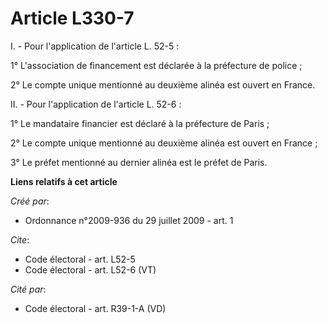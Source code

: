 # Article L330-7

I. - Pour l'application de l'article L. 52-5 : 

1° L'association de financement est déclarée à la préfecture de police ; 

2° Le compte unique mentionné au deuxième alinéa est ouvert en France. 

II. - Pour l'application de l'article L. 52-6 : 

1° Le mandataire financier est déclaré à la préfecture de Paris ; 

2° Le compte unique mentionné au deuxième alinéa est ouvert en France ; 

3° Le préfet mentionné au dernier alinéa est le préfet de Paris.

**Liens relatifs à cet article**

_Créé par_:

  - Ordonnance n°2009-936 du 29 juillet 2009 - art. 1

_Cite_:

  - Code électoral - art. L52-5
  - Code électoral - art. L52-6 (VT)

_Cité par_:

  - Code électoral - art. R39-1-A (VD)
